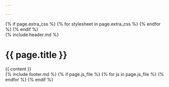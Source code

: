 ```yaml
---

---
```


<!DOCTYPE html>
<html lang="id">
	<head>
		<meta charset="utf-8">
		<meta name="viewport" content="width=device-width, initial-scale=1.0">
		<meta property="og:url" content="{{ site.url }}{{ page.url }}">
		<meta property="og:locale" content="id_ID">
		<meta property="og:type" content="website" />
		<meta property="og:title" content="{{ site.title }} | {{ page.title }}">
		<meta name="description" content="{{ site.description | truncate: 160 }}">
		<meta property="og:description" content="{{ site.description }}">
		<meta property="og:site.name" content="{{ site.title }}">
		<meta property="og:image" content="{{ site.url }}/assets/images/home/perumahan-subang-jaya-lestari-baru-1.jpg">
		<link rel="shortcut icon" href="{{ site.base_url }}/favicon.ico">
		<link rel="stylesheet" type="text/css" href="{{ site.base_url }}/assets/css/main.css">
		<link rel="stylesheet" type="text/css" href="{{ site.base_url }}/assets/css/content.css">
		{% if page.extra_css %}
			{% for stylesheet in page.extra_css %}
				<link rel="stylesheet" type="text/css" href="{{ site.base_url }}/assets/css/{{ stylesheet }}.css">
			{% endfor %}
		{% endif %}
		<title> {{ site.title }} | {{ page.title }} </title>
	</head>
	<body>
		<div class="outer-container">
			<div class="container">
				{% include header.md %}
					<div class="content-top">
						<h1>{{ page.title }}</h1>
					</div>
						<div class="content">
							{{ content }}
						</div>
					</div>
			</div>
			{% include footer.md %}
		</div>
	<script type="text/javascript" src="{{ site.base_url }}/assets/js/dropdown-navbar.js"></script>
	<script type="text/javascript" src="{{ site.base_url }}/assets/js/responsive-navbar.js"></script>
	{% if page.js_file %}
		{% for js in page.js_file %}
			<script type="text/javascript" src="{{ site.base_url }}/assets/js/{{ js }}.js"></script>
		{% endfor %}
	{% endif %}
	</body>
</html>